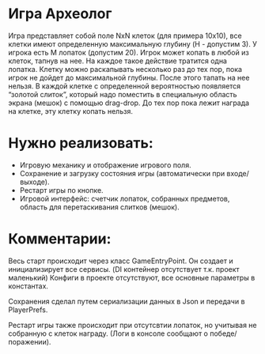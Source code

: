 # Игра Археолог
Игра представляет собой поле NxN клеток (для примера 10х10), все клетки имеют определенную максимальную глубину (H - допустим 3).
У игрока есть M лопаток (допустим 20).
Игрок может копать в любой из клеток, тапнув на нее. На каждое такое действие тратится одна лопатка.
Клетку можно раскапывать несколько раз до тех пор, пока игрок не дойдет до максимальной глубины. После этого тапать на нее нельзя.
В каждой клетке с определенной вероятностью появляется “золотой слиток”, который надо поместить в специальную область экрана (мешок) с помощью drag-drop. До тех пор пока лежит награда на клетке, эту клетку копать нельзя.

# Нужно реализовать:
- Игровую механику и отображение игрового поля.
- Сохранение и загрузку состояния игры (автоматически при входе/выходе).
- Рестарт игры по кнопке.
- Игровой интерфейс: счетчик лопаток, собранных предметов, область для перетаскивания слитков (мешок).
 
# Комментарии:
Весь старт происходит через класс GameEntryPoint. Он создает и инициализирует все сервисы. (DI контейнер отсутствует т.к. проект маленький)
Конфиги в проекте отсутствуют, все основные параметры в константах.

Сохранения сделал путем сериализации данных в Json и передачи в PlayerPrefs.

Рестарт игры также происходит при отсутсвтии лопаток, но учитывая не собранную с клеток награду. (Логи в консоле сообщают о победе/поражении).
